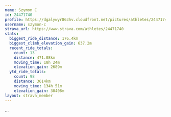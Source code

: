 ```yaml
---
name: Szymon C
id: 24471740
profile: https://dgalywyr863hv.cloudfront.net/pictures/athletes/24471740/7213253/2/large.jpg
username: szymon-c
strava_url: https://www.strava.com/athletes/24471740
stats:
  biggest_ride_distance: 176.4km
  biggest_climb_elevation_gain: 637.2m
  recent_ride_totals:
    count: 13
    distance: 471.08km
    moving_time: 18h 24m
    elevation_gain: 2689m
  ytd_ride_totals:
    count: 98
    distance: 3614km
    moving_time: 134h 51m
    elevation_gain: 30408m
layout: strava_member
--- 
```

...
